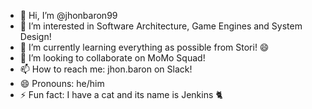 - 👋 Hi, I’m @jhonbaron99
- 👀 I’m interested in Software Architecture, Game Engines and System Design!
- 🌱 I’m currently learning everything as possible from Stori! 😄
- 💞️ I’m looking to collaborate on MoMo Squad!
- 📫 How to reach me: jhon.baron on Slack!
- 😄 Pronouns: he/him
- ⚡ Fun fact: I have a cat and its name is Jenkins 🐈
